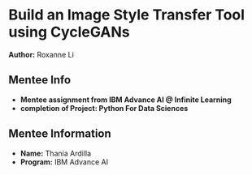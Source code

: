 # Build an Image Style Transfer Tool using CycleGANs 

**Author:** Roxanne Li



## Mentee Info

- **Mentee assignment from IBM Advance AI @ Infinite Learning**
- **completion of Project: Python For Data Sciences**
  


## Mentee Information

- **Name:** Thania Ardilla
- **Program:** IBM Advance AI
